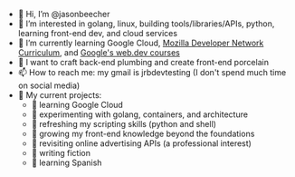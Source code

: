 - 👋 Hi, I’m @jasonbeecher
- 👀 I’m interested in golang, linux, building tools/libraries/APIs, python, learning front-end dev, and cloud services
- 🌱 I’m currently learning Google Cloud, [Mozilla Developer Network Curriculum](https://developer.mozilla.org/en-US/curriculum/), and [Google's web.dev courses](https://web.dev/learn/) 
- 💞️ I want to craft back-end plumbing and create front-end porcelain
- 📫 How to reach me: my gmail is jrbdevtesting  (I don't spend much time on social media)
- 🐔 My current projects:
  - 🥚 learning Google Cloud
  - 🥚 experimenting with golang, containers, and architecture 
  - 🥚 refreshing my scripting skills (python and shell)
  - 🥚 growing my front-end knowledge beyond the foundations
  - 🥚 revisiting online advertising APIs (a professional interest)
  - 🥚 writing fiction
  - 🥚 learning Spanish


<!---
jasonbeecher/jasonbeecher is a ✨ special ✨ repository because its `README.md` (this file) appears on your GitHub profile.
You can click the Preview link to take a look at your changes.
--->
